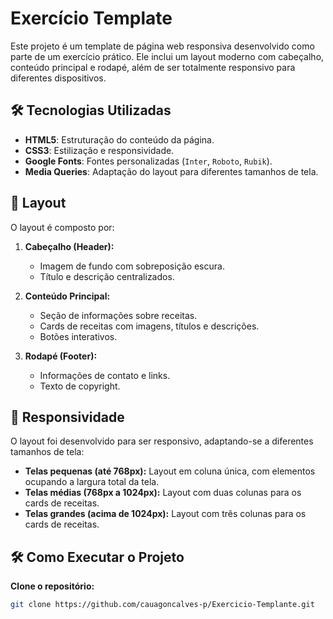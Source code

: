 # Exercício Template

Este projeto é um template de página web responsiva desenvolvido como parte de um exercício prático. Ele inclui um layout moderno com cabeçalho, conteúdo principal e rodapé, além de ser totalmente responsivo para diferentes dispositivos.

## 🛠️ Tecnologias Utilizadas

- **HTML5**: Estruturação do conteúdo da página.
- **CSS3**: Estilização e responsividade.
- **Google Fonts**: Fontes personalizadas (`Inter`, `Roboto`, `Rubik`).
- **Media Queries**: Adaptação do layout para diferentes tamanhos de tela.


## 🎨 Layout

O layout é composto por:

1. **Cabeçalho (Header):**
   - Imagem de fundo com sobreposição escura.
   - Título e descrição centralizados.

2. **Conteúdo Principal:**
   - Seção de informações sobre receitas.
   - Cards de receitas com imagens, títulos e descrições.
   - Botões interativos.

3. **Rodapé (Footer):**
   - Informações de contato e links.
   - Texto de copyright.

## 📱 Responsividade

O layout foi desenvolvido para ser responsivo, adaptando-se a diferentes tamanhos de tela:

- **Telas pequenas (até 768px):** Layout em coluna única, com elementos ocupando a largura total da tela.
- **Telas médias (768px a 1024px):** Layout com duas colunas para os cards de receitas.
- **Telas grandes (acima de 1024px):** Layout com três colunas para os cards de receitas.

## 🛠️ Como Executar o Projeto

**Clone o repositório:**
   ```bash
   git clone https://github.com/cauagoncalves-p/Exercicio-Templante.git
